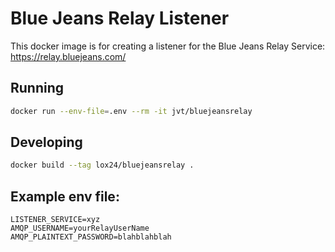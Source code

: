 
Blue Jeans Relay Listener
=========================

This docker image is for creating a listener for the Blue Jeans Relay Service:
https://relay.bluejeans.com/

Running
-------

```bash
docker run --env-file=.env --rm -it jvt/bluejeansrelay
```

Developing
----------

```bash
docker build --tag lox24/bluejeansrelay .
```

Example env file:
-----------------

```
LISTENER_SERVICE=xyz
AMQP_USERNAME=yourRelayUserName
AMQP_PLAINTEXT_PASSWORD=blahblahblah
```
